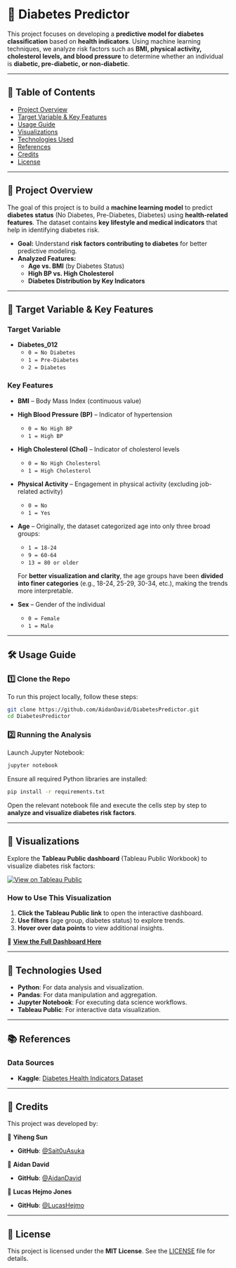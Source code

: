 # 🏥 Diabetes Predictor

This project focuses on developing a **predictive model for diabetes classification** based on **health indicators**. Using machine learning techniques, we analyze risk factors such as **BMI, physical activity, cholesterol levels, and blood pressure** to determine whether an individual is **diabetic, pre-diabetic, or non-diabetic**.

---

## 📌 Table of Contents

- [Project Overview](#🎯-project-overview)
- [Target Variable & Key Features](#🎯-target-variable--key-features)
- [Usage Guide](#🛠️-usage-guide)
- [Visualizations](#🌊-visualizations)
- [Technologies Used](#🔧-technologies-used)
- [References](#📚-references)
- [Credits](#💪-credits)
- [License](#📝-license)

---

## 🎯 Project Overview

The goal of this project is to build a **machine learning model** to predict **diabetes status** (No Diabetes, Pre-Diabetes, Diabetes) using **health-related features**. The dataset contains **key lifestyle and medical indicators** that help in identifying diabetes risk.

- **Goal:** Understand **risk factors contributing to diabetes** for better predictive modeling.  
- **Analyzed Features:**  
  - **Age vs. BMI** (by Diabetes Status)  
  - **High BP vs. High Cholesterol**  
  - **Diabetes Distribution by Key Indicators**  

---

## 🎯 Target Variable & Key Features

### **Target Variable**
- **Diabetes_012**  
  - `0 = No Diabetes`  
  - `1 = Pre-Diabetes`  
  - `2 = Diabetes`  

### **Key Features**
- **BMI** – Body Mass Index (continuous value)  
- **High Blood Pressure (BP)** – Indicator of hypertension  
  - `0 = No High BP`  
  - `1 = High BP`  
- **High Cholesterol (Chol)** – Indicator of cholesterol levels  
  - `0 = No High Cholesterol`  
  - `1 = High Cholesterol`  
- **Physical Activity** – Engagement in physical activity (excluding job-related activity)  
  - `0 = No`  
  - `1 = Yes`  
- **Age** – Originally, the dataset categorized age into only three broad groups:
  - `1 = 18-24`  
  - `9 = 60-64`  
  - `13 = 80 or older`  
  
  For **better visualization and clarity**, the age groups have been **divided into finer categories** (e.g., 18-24, 25-29, 30-34, etc.), making the trends more interpretable.
- **Sex** – Gender of the individual  
  - `0 = Female`  
  - `1 = Male`  

---

## 🛠️ Usage Guide

### 1️⃣ Clone the Repo
To run this project locally, follow these steps:

```bash
git clone https://github.com/AidanDavid/DiabetesPredictor.git
cd DiabetesPredictor
```

### 2️⃣ Running the Analysis
Launch Jupyter Notebook:

```bash
jupyter notebook
```
Ensure all required Python libraries are installed:

```bash
pip install -r requirements.txt
```

Open the relevant notebook file and execute the cells step by step to **analyze and visualize diabetes risk factors**.

---

## 🌊 Visualizations

Explore the **Tableau Public dashboard** (Tableau Public Workbook) to visualize diabetes risk factors:

[![View on Tableau Public](https://img.shields.io/badge/View-Tableau%20Public-blue)](https://public.tableau.com/app/profile/yiheng.sun/viz/diabetes_17406445784920/Story1)

### **How to Use This Visualization**
1. **Click the Tableau Public link** to open the interactive dashboard.  
2. **Use filters** (age group, diabetes status) to explore trends.  
3. **Hover over data points** to view additional insights.  

🔗 **[View the Full Dashboard Here](https://public.tableau.com/app/profile/yiheng.sun/viz/diabetes_17406445784920/Story1)**  

---

## 🔧 Technologies Used
- **Python**: For data analysis and visualization.  
- **Pandas**: For data manipulation and aggregation.  
- **Jupyter Notebook**: For executing data science workflows.  
- **Tableau Public**: For interactive data visualization.  

---

## 📚 References

### **Data Sources**
- **Kaggle**: [Diabetes Health Indicators Dataset](https://www.kaggle.com/datasets/alexteboul/diabetes-health-indicators-dataset)

---

## 💪 Credits

This project was developed by:

👤 **Yiheng Sun**  
- **GitHub**: [@Sait0uAsuka](https://github.com/Sait0uAsuka)

👤 **Aidan David**  
- **GitHub**: [@AidanDavid](https://github.com/AidanDavid)

👤 **Lucas Hejmo Jones**  
- **GitHub**: [@LucasHejmo](https://github.com/LucasHejmo)

---

## 📝 License
This project is licensed under the **MIT License**. See the [LICENSE](./LICENSE) file for details.  
